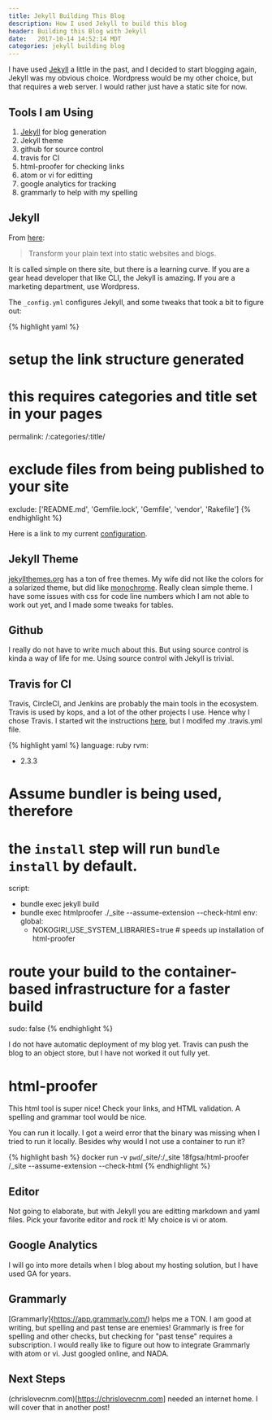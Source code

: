 ```yaml
---
title: Jekyll Building This Blog
description: How I used Jekyll to build this blog
header: Building this Blog with Jekyll
date:   2017-10-14 14:52:14 MDT
categories: jekyll building blog
---
```


I have used [Jekyll](https://jekyllrb.com/) a little in the past, and I decided
to start blogging again, Jekyll was my obvious choice.  Wordpress would be my
other choice, but that requires a web server.  I would rather just have a static
site for now.

## Tools I am Using

1. [Jekyll](https://jekyllrb.com/) for blog generation
1. Jekyll theme
1. github for source control
1. travis for CI
1. html-proofer for checking links
1. atom or vi for editting
1. google analytics for tracking
1. grammarly to help with my spelling

## Jekyll

From [here](https://jekyllrb.com/):

> Transform your plain text into static websites and blogs.

It is called simple on there site, but there is a learning curve.  If you are a
gear head developer that like CLI, the Jekyll is amazing.  If you are a
marketing department, use Wordpress.

The `_config.yml` configures Jekyll, and some tweaks that took a bit to figure
out:

{% highlight yaml %}
# setup the link structure generated
# this requires categories and title set in your pages
permalink: /:categories/:title/
# exclude files from being published to your site
exclude: ['README.md', 'Gemfile.lock', 'Gemfile', 'vendor', 'Rakefile']
{% endhighlight %}

Here is a link to my current
[configuration](https://github.com/chrislovecnm/chrislovecnm.com/blob/master/_config.yml).

## Jekyll Theme

[jekyllthemes.org](http://jekyllthemes.org/) has a ton of free themes. My wife
did not like the colors for a solarized theme, but did like
[monochrome](https://github.com/dyutibarma/monochrome).  Really clean simple
theme. I have some issues with css for code line numbers which I am not able to
work out yet, and I made some tweaks for tables.

## Github

I really do not have to write much about this. But using source control is kinda
a way of life for me.  Using source control with Jekyll is trivial.

## Travis for CI

Travis, CircleCI, and Jenkins are probably the main tools in the ecosystem.
Travis is used by kops, and a lot of the other projects I use.  Hence why I
chose Travis. I started wit the instructions
[here](http://jekyllrb.com/docs/continuous-integration/travis-ci/), but I
modifed my .travis.yml file.

{% highlight yaml %}
language: ruby
rvm:
- 2.3.3
# Assume bundler is being used, therefore
# the `install` step will run `bundle install` by default.
script:
- bundle exec jekyll build
- bundle exec htmlproofer ./_site --assume-extension --check-html
env:
  global:
  - NOKOGIRI_USE_SYSTEM_LIBRARIES=true # speeds up installation of html-proofer
# route your build to the container-based infrastructure for a faster build
sudo: false
{% endhighlight %}

I do not have automatic deployment of my blog yet.  Travis can push the blog to
an object store, but I have not worked it out fully yet.

# html-proofer

This html tool is super nice!  Check your links, and HTML validation.  A
spelling and grammar tool would be nice.

You can run it locally.  I got a weird error that the binary was missing when I
tried to run it locally.  Besides why would I not use a container to run it?

{% highlight bash %}
docker run -v `pwd`/_site/:/_site 18fgsa/html-proofer /_site --assume-extension --check-html
{% endhighlight %}

## Editor

Not going to elaborate, but with Jekyll you are editting markdown and yaml
files.  Pick your favorite editor and rock it!  My choice is vi or atom.

## Google Analytics

I will go into more details when I blog about my hosting solution, but I have
used GA for years.

## Grammarly

[Grammarly]{https://app.grammarly.com/) helps me a TON. I am good at writing,
but spelling and past tense are enemies!  Grammarly is free for spelling and
other checks, but checking for "past tense" requires a subscription.  I would
really like to figure out how to integrate Grammarly with atom or vi.  Just
googled online, and NADA.

## Next Steps

(chrislovecnm.com)[https://chrislovecnm.com] needed an internet home.  I will
cover that in another post!
